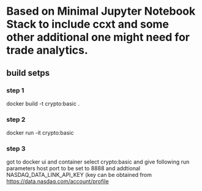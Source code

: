 # Based on Minimal Jupyter Notebook Stack to include ccxt and some other additional one might need for trade analytics. 

## build setps

### step 1
docker build -t crypto:basic .

### step 2
docker run -it crypto:basic

### step 3
got to docker ui and container
select crypto:basic and give following run parameters
host port to be set to 8888
and addtional NASDAQ_DATA_LINK_API_KEY (key can be obtained from 
https://data.nasdaq.com/account/profile
